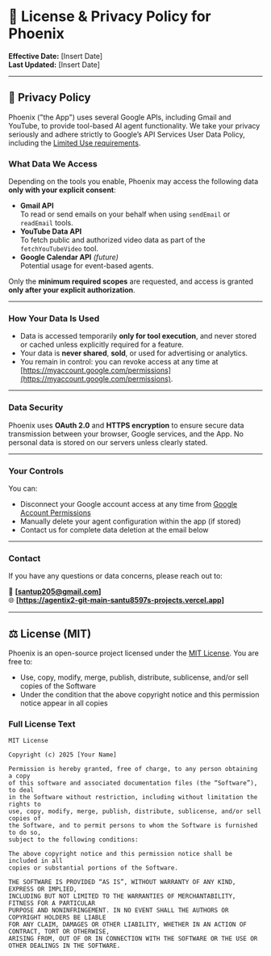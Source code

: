 # 📄 License & Privacy Policy for Phoenix

**Effective Date:** [Insert Date]  
**Last Updated:** [Insert Date]

---

## 🔐 Privacy Policy

Phoenix ("the App") uses several Google APIs, including Gmail and YouTube, to provide tool-based AI agent functionality. We take your privacy seriously and adhere strictly to Google’s API Services User Data Policy, including the [Limited Use requirements](https://developers.google.com/terms/api-services-user-data-policy).

### What Data We Access

Depending on the tools you enable, Phoenix may access the following data **only with your explicit consent**:

- **Gmail API**  
  To read or send emails on your behalf when using `sendEmail` or `readEmail` tools.
- **YouTube Data API**  
  To fetch public and authorized video data as part of the `fetchYouTubeVideo` tool.
- **Google Calendar API** *(future)*  
  Potential usage for event-based agents.

Only the **minimum required scopes** are requested, and access is granted **only after your explicit authorization**.

---

### How Your Data Is Used

- Data is accessed temporarily **only for tool execution**, and never stored or cached unless explicitly required for a feature.
- Your data is **never shared**, **sold**, or used for advertising or analytics.
- You remain in control: you can revoke access at any time at [https://myaccount.google.com/permissions](https://myaccount.google.com/permissions).

---

### Data Security

Phoenix uses **OAuth 2.0** and **HTTPS encryption** to ensure secure data transmission between your browser, Google services, and the App. No personal data is stored on our servers unless clearly stated.

---

### Your Controls

You can:

- Disconnect your Google account access at any time from [Google Account Permissions](https://myaccount.google.com/permissions)
- Manually delete your agent configuration within the app (if stored)
- Contact us for complete data deletion at the email below

---

### Contact

If you have any questions or data concerns, please reach out to:

📧 **[santup205@gmail.com]**  
🌐 **[https://agentix2-git-main-santu8597s-projects.vercel.app]**

---

## ⚖️ License (MIT)

Phoenix is an open-source project licensed under the [MIT License](https://opensource.org/licenses/MIT). You are free to:

- Use, copy, modify, merge, publish, distribute, sublicense, and/or sell copies of the Software
- Under the condition that the above copyright notice and this permission notice appear in all copies

### Full License Text

```text
MIT License

Copyright (c) 2025 [Your Name]

Permission is hereby granted, free of charge, to any person obtaining a copy
of this software and associated documentation files (the “Software”), to deal
in the Software without restriction, including without limitation the rights to
use, copy, modify, merge, publish, distribute, sublicense, and/or sell copies of
the Software, and to permit persons to whom the Software is furnished to do so,
subject to the following conditions:

The above copyright notice and this permission notice shall be included in all
copies or substantial portions of the Software.

THE SOFTWARE IS PROVIDED “AS IS”, WITHOUT WARRANTY OF ANY KIND, EXPRESS OR IMPLIED,
INCLUDING BUT NOT LIMITED TO THE WARRANTIES OF MERCHANTABILITY, FITNESS FOR A PARTICULAR
PURPOSE AND NONINFRINGEMENT. IN NO EVENT SHALL THE AUTHORS OR COPYRIGHT HOLDERS BE LIABLE
FOR ANY CLAIM, DAMAGES OR OTHER LIABILITY, WHETHER IN AN ACTION OF CONTRACT, TORT OR OTHERWISE,
ARISING FROM, OUT OF OR IN CONNECTION WITH THE SOFTWARE OR THE USE OR OTHER DEALINGS IN THE SOFTWARE.
